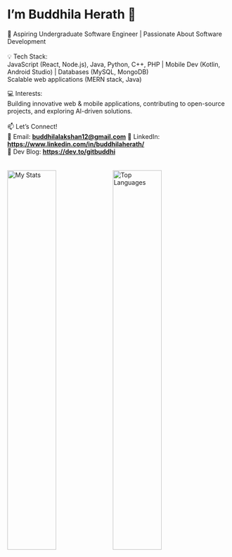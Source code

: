 # I’m Buddhila Herath 👋

🚀 Aspiring Undergraduate Software Engineer | Passionate About Software Development
<br>
<br>
💡 Tech Stack:<br>
JavaScript (React, Node.js), Java, Python, C++, PHP | Mobile Dev (Kotlin, Android Studio) | Databases (MySQL, MongoDB)<br> Scalable web applications (MERN stack, Java)<br>

💻 Interests:<br> Building innovative web & mobile applications, contributing to open-source projects, and exploring AI-driven solutions.<br><br>
📫 Let’s Connect!<br>
📧 Email: **buddhilalakshan12@gmail.com**
🔗 LinkedIn: **https://www.linkedin.com/in/buddhilaherath/** <br>
📝 Dev Blog: **https://dev.to/gitbuddhi**
<br><br>
<br><img alt="My Stats" align="left" width="47%" src="https://github-readme-stats.vercel.app/api?username=gitbuddhila"/>
<img alt="Top Languages" align="left" width="47%" src="https://github-readme-stats.vercel.app/api/top-langs/?username=gitbuddhila&layout=compact"/>
